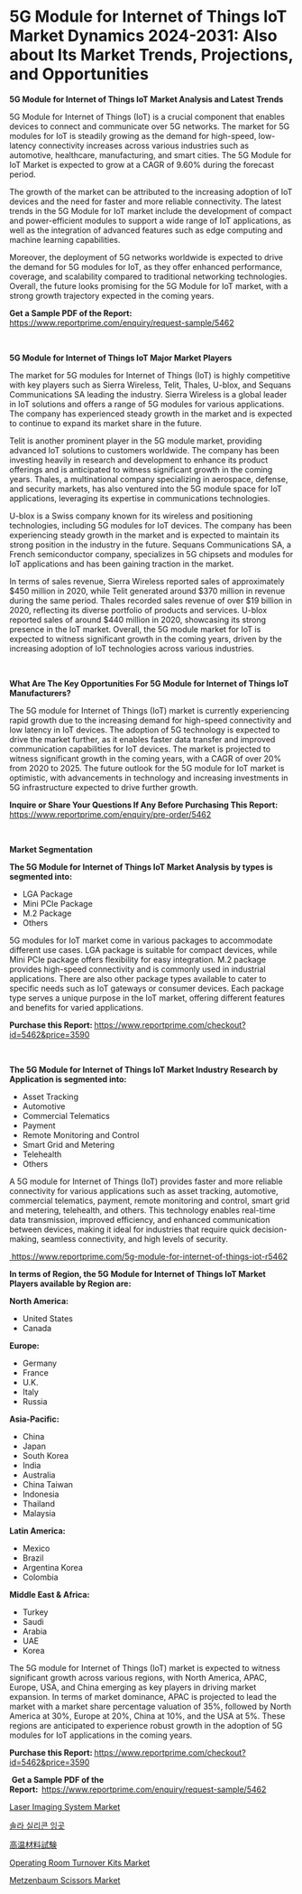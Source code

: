 <p><h1>5G Module for Internet of Things IoT Market Dynamics 2024-2031: Also about Its Market Trends, Projections, and Opportunities</h1></p><p><strong>5G Module for Internet of Things IoT Market Analysis and Latest Trends</strong></p>
<p><p>5G Module for Internet of Things (IoT) is a crucial component that enables devices to connect and communicate over 5G networks. The market for 5G modules for IoT is steadily growing as the demand for high-speed, low-latency connectivity increases across various industries such as automotive, healthcare, manufacturing, and smart cities. The 5G Module for IoT Market is expected to grow at a CAGR of 9.60% during the forecast period.</p><p>The growth of the market can be attributed to the increasing adoption of IoT devices and the need for faster and more reliable connectivity. The latest trends in the 5G Module for IoT market include the development of compact and power-efficient modules to support a wide range of IoT applications, as well as the integration of advanced features such as edge computing and machine learning capabilities.</p><p>Moreover, the deployment of 5G networks worldwide is expected to drive the demand for 5G modules for IoT, as they offer enhanced performance, coverage, and scalability compared to traditional networking technologies. Overall, the future looks promising for the 5G Module for IoT market, with a strong growth trajectory expected in the coming years.</p></p>
<p><strong>Get a Sample PDF of the Report:&nbsp;</strong> <a href="https://www.reportprime.com/enquiry/request-sample/5462">https://www.reportprime.com/enquiry/request-sample/5462</a></p>
<p>&nbsp;</p>
<p><strong>5G Module for Internet of Things IoT Major Market Players</strong></p>
<p><p>The market for 5G modules for Internet of Things (IoT) is highly competitive with key players such as Sierra Wireless, Telit, Thales, U-blox, and Sequans Communications SA leading the industry. Sierra Wireless is a global leader in IoT solutions and offers a range of 5G modules for various applications. The company has experienced steady growth in the market and is expected to continue to expand its market share in the future.</p><p>Telit is another prominent player in the 5G module market, providing advanced IoT solutions to customers worldwide. The company has been investing heavily in research and development to enhance its product offerings and is anticipated to witness significant growth in the coming years. Thales, a multinational company specializing in aerospace, defense, and security markets, has also ventured into the 5G module space for IoT applications, leveraging its expertise in communications technologies.</p><p>U-blox is a Swiss company known for its wireless and positioning technologies, including 5G modules for IoT devices. The company has been experiencing steady growth in the market and is expected to maintain its strong position in the industry in the future. Sequans Communications SA, a French semiconductor company, specializes in 5G chipsets and modules for IoT applications and has been gaining traction in the market.</p><p>In terms of sales revenue, Sierra Wireless reported sales of approximately $450 million in 2020, while Telit generated around $370 million in revenue during the same period. Thales recorded sales revenue of over $19 billion in 2020, reflecting its diverse portfolio of products and services. U-blox reported sales of around $440 million in 2020, showcasing its strong presence in the IoT market. Overall, the 5G module market for IoT is expected to witness significant growth in the coming years, driven by the increasing adoption of IoT technologies across various industries.</p></p>
<p>&nbsp;</p>
<p><strong>What Are The Key Opportunities For 5G Module for Internet of Things IoT Manufacturers?</strong></p>
<p><p>The 5G module for Internet of Things (IoT) market is currently experiencing rapid growth due to the increasing demand for high-speed connectivity and low latency in IoT devices. The adoption of 5G technology is expected to drive the market further, as it enables faster data transfer and improved communication capabilities for IoT devices. The market is projected to witness significant growth in the coming years, with a CAGR of over 20% from 2020 to 2025. The future outlook for the 5G module for IoT market is optimistic, with advancements in technology and increasing investments in 5G infrastructure expected to drive further growth.</p></p>
<p><strong>Inquire or Share Your Questions If Any Before Purchasing This Report:</strong> <a href="https://www.reportprime.com/enquiry/pre-order/5462">https://www.reportprime.com/enquiry/pre-order/5462</a></p>
<p>&nbsp;</p>
<p><strong>Market Segmentation</strong></p>
<p><strong>The 5G Module for Internet of Things IoT Market Analysis by types is segmented into:</strong></p>
<p><ul><li>LGA Package</li><li>Mini PCIe Package</li><li>M.2 Package</li><li>Others</li></ul></p>
<p><p>5G modules for IoT market come in various packages to accommodate different use cases. LGA package is suitable for compact devices, while Mini PCIe package offers flexibility for easy integration. M.2 package provides high-speed connectivity and is commonly used in industrial applications. There are also other package types available to cater to specific needs such as IoT gateways or consumer devices. Each package type serves a unique purpose in the IoT market, offering different features and benefits for varied applications.</p></p>
<p><strong>Purchase this Report:&nbsp;</strong><a href="https://www.reportprime.com/checkout?id=5462&price=3590">https://www.reportprime.com/checkout?id=5462&price=3590</a></p>
<p>&nbsp;</p>
<p><strong>The 5G Module for Internet of Things IoT Market Industry Research by Application is segmented into:</strong></p>
<p><ul><li>Asset Tracking</li><li>Automotive</li><li>Commercial Telematics</li><li>Payment</li><li>Remote Monitoring and Control</li><li>Smart Grid and Metering</li><li>Telehealth</li><li>Others</li></ul></p>
<p><p>A 5G module for Internet of Things (IoT) provides faster and more reliable connectivity for various applications such as asset tracking, automotive, commercial telematics, payment, remote monitoring and control, smart grid and metering, telehealth, and others. This technology enables real-time data transmission, improved efficiency, and enhanced communication between devices, making it ideal for industries that require quick decision-making, seamless connectivity, and high levels of security.</p></p>
<p><a href="https://www.reportprime.com/5g-module-for-internet-of-things-iot-r5462">&nbsp;https://www.reportprime.com/5g-module-for-internet-of-things-iot-r5462</a></p>
<p><strong>In terms of Region, the 5G Module for Internet of Things IoT Market Players available by Region are:</strong></p>
<p>
    <p> <strong> North America: </strong>
        <ul>
            <li>United States</li>
            <li>Canada</li>
        </ul>
        </p> 
    <p> <strong> Europe: </strong>
        <ul>
            <li>Germany</li>
            <li>France</li>
            <li>U.K.</li>
            <li>Italy</li>
            <li>Russia</li>
        </ul>
        </p> 
    <p> <strong> Asia-Pacific: </strong>
        <ul>
            <li>China</li>
            <li>Japan</li>
            <li>South Korea</li>
            <li>India</li>
            <li>Australia</li>
            <li>China Taiwan</li>
            <li>Indonesia</li>
            <li>Thailand</li>
            <li>Malaysia</li>
        </ul>
        </p> 
    <p> <strong> Latin America: </strong>
        <ul>
            <li>Mexico</li>
            <li>Brazil</li>
            <li>Argentina Korea</li>
            <li>Colombia</li>
        </ul>
        </p> 
    <p> <strong> Middle East & Africa: </strong>
        <ul>
            <li>Turkey</li>
            <li>Saudi</li>
            <li>Arabia</li>
            <li>UAE</li>
            <li>Korea</li>
        </ul>
    </p>
    </p>
<p><p>The 5G module for Internet of Things (IoT) market is expected to witness significant growth across various regions, with North America, APAC, Europe, USA, and China emerging as key players in driving market expansion. In terms of market dominance, APAC is projected to lead the market with a market share percentage valuation of 35%, followed by North America at 30%, Europe at 20%, China at 10%, and the USA at 5%. These regions are anticipated to experience robust growth in the adoption of 5G modules for IoT applications in the coming years.</p></p>
<p><strong>Purchase this Report: </strong><a href="https://www.reportprime.com/checkout?id=5462&price=3590">https://www.reportprime.com/checkout?id=5462&price=3590</a></p>
<p>&nbsp;<strong>Get a Sample PDF of the Report:&nbsp;&nbsp;</strong><a href="https://www.reportprime.com/enquiry/request-sample/5462">https://www.reportprime.com/enquiry/request-sample/5462</a></p>
<p><strong></strong></p>
<p><p><a href="https://medium.com/@fredyyunianto_89084/laser-imaging-system-industry-insights-report-analyzing-laser-imaging-system-market-trends-433fa7d91d68">Laser Imaging System Market</a></p><p><a href="https://github.com/vss5505pa7z1p/Market-Research-Report-List-4/blob/main/6219482104509.md">솔라 실리콘 잉곳</a></p><p><a href="https://github.com/pepo3k/Market-Research-Report-List-3/blob/main/952990784264.md">高温材料試験</a></p><p><a href="https://medium.com/@teguhbavarian07_99894/navigating-the-operating-room-turnover-kits-market-expert-analysis-and-market-forecast-for-period-7e5f9ba4da6d">Operating Room Turnover Kits Market</a></p><p><a href="https://medium.com/@cukilcantik89/global-metzenbaum-scissors-market-focus-on-application-end-use-industry-type-equipment-and-6ae7a205807d">Metzenbaum Scissors Market</a></p></p>